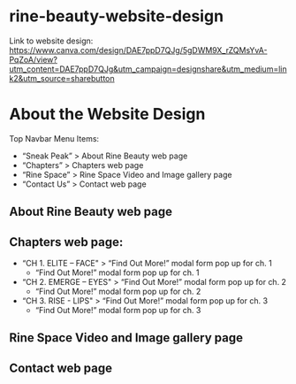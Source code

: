 # rine-beauty-website-design

Link to website design: https://www.canva.com/design/DAE7ppD7QJg/5gDWM9X_rZQMsYvA-PqZoA/view?utm_content=DAE7ppD7QJg&utm_campaign=designshare&utm_medium=link2&utm_source=sharebutton

# About the Website Design

Top Navbar Menu Items:
- “Sneak Peak” > About Rine Beauty web page
- “Chapters” > Chapters web page
- “Rine Space” > Rine Space Video and Image gallery page
- “Contact Us” > Contact web page

## About Rine Beauty web page

## Chapters web page:
- “CH 1. ELITE – FACE" > “Find Out More!” modal form pop up for ch. 1
  - “Find Out More!” modal form pop up for ch. 1
- “CH 2. EMERGE – EYES" > “Find Out More!” modal form pop up for ch. 2
  - “Find Out More!” modal form pop up for ch. 2
- “CH 3. RISE - LIPS" > “Find Out More!” modal form pop up for ch. 3
  - “Find Out More!” modal form pop up for ch. 3
  
## Rine Space Video and Image gallery page

## Contact web page
